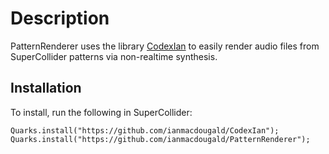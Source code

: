 # Description

PatternRenderer uses the library [CodexIan](https://github.com/ianmacdougald/CodexIan) to easily render audio files from SuperCollider patterns via non-realtime synthesis. 

## Installation

To install, run the following in SuperCollider: 

~~~~
Quarks.install("https://github.com/ianmacdougald/CodexIan");
Quarks.install("https://github.com/ianmacdougald/PatternRenderer");
~~~~
